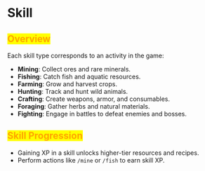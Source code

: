# Skill

## <mark style="color:orange;">Overview</mark>

Each skill type corresponds to an activity in the game:

* **Mining**: Collect ores and rare minerals.
* **Fishing**: Catch fish and aquatic resources.
* **Farming**: Grow and harvest crops.
* **Hunting**: Track and hunt wild animals.
* **Crafting**: Create weapons, armor, and consumables.
* **Foraging**: Gather herbs and natural materials.
* **Fighting**: Engage in battles to defeat enemies and bosses.

## <mark style="color:orange;">**Skill Progression**</mark>

* Gaining XP in a skill unlocks higher-tier resources and recipes.
* Perform actions like `/mine` or `/fish` to earn skill XP.
